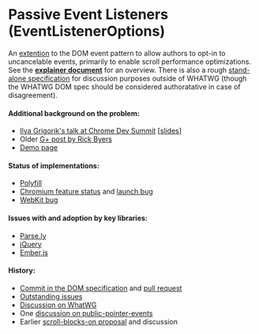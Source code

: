 # Passive Event Listeners (EventListenerOptions)
An [extention](https://dom.spec.whatwg.org/#dictdef-eventlisteneroptions) to the DOM event pattern to allow authors to opt-in to uncancelable events, primarily to enable scroll performance optimizations.  See the [**explainer document**](https://github.com/RByers/EventListenerOptions/blob/gh-pages/explainer.md) for an overview.  There is also a  rough [stand-alone specification](https://rbyers.github.io/EventListenerOptions/EventListenerOptions.html) for discussion purposes outside of WHATWG (though the WHATWG DOM spec should be considered authoratative in case of disagreement).

#### Additional background on the problem:
 * [Ilya Grigorik's talk at Chrome Dev Summit](https://www.youtube.com/watch?v=NrEjkflqPxQ&feature=youtu.be&t=557) [[slides](https://docs.google.com/presentation/d/1WdMyLpuI93TR_w0fvKqFlUGPcLk3A4UJ2sBuUkeFcwU/present?slide=id.g7299ef155_0_7)]
 * Older [G+ post by Rick Byers](https://plus.google.com/+RickByers/posts/cmzrtyBYPQc)
 * [Demo page](http://rbyers.github.io/janky-touch-scroll.html)

#### Status of implementations:
 * [Polyfill](https://rbyers.github.com/EventListenerOptions/EventListenerOptions.polyfill.js)
 * [Chromium feature status](https://www.chromestatus.com/features/5718574840676352) and [launch bug](https://code.google.com/p/chromium/issues/detail?id=489802)
 * [WebKit bug](https://bugs.webkit.org/show_bug.cgi?id=149466)

#### Issues with and adoption by key libraries:
  * [Parse.ly](https://github.com/Parsely/time-engaged/issues/3)
  * [jQuery](https://github.com/jquery/jquery/issues/2871)
  * [Ember.js](https://github.com/emberjs/ember.js/issues/12783)

#### History:
 * [Commit in the DOM specification](https://github.com/whatwg/dom/commit/253a21b8e78e37447c47983916a7cf39c4f6a3c5) and [pull request](https://github.com/whatwg/dom/pull/82)
 * [Outstanding issues](https://github.com/RByers/EventListenerOptions/issues?q=is%3Aissue)
 * [Discussion on WhatWG](https://lists.w3.org/Archives/Public/public-whatwg-archive/2015Jul/0018.html)
 * One [discussion on public-pointer-events](https://lists.w3.org/Archives/Public/public-pointer-events/2015AprJun/0042.html)
 * Earlier [scroll-blocks-on proposal](https://docs.google.com/document/d/1aOQRw76C0enLBd0mCG_-IM6bso7DxXwvqTiRWgNdTn8/edit#heading=h.wi06xpj70hhd) and discussion

